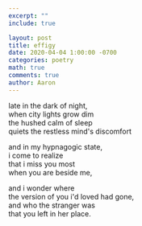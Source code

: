 ```yaml
---
excerpt: ""
include: true

layout: post
title: effigy 
date: 2020-04-04 1:00:00 -0700
categories: poetry
math: true
comments: true
author: Aaron
---
```




late in the dark of night,  
when city lights grow dim  
the hushed calm of sleep  
quiets the restless mind's discomfort  

and in my hypnagogic state,  
i come to realize  
that i miss you most  
when you are beside me,  

and i wonder where  
the version of you i'd loved had gone,  
and who the stranger was  
that you left in her place.
